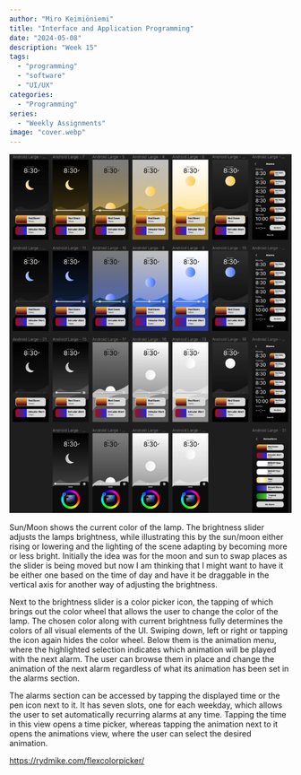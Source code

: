 ```yaml
---
author: "Miro Keimiöniemi"
title: "Interface and Application Programming"
date: "2024-05-08"
description: "Week 15"
tags: 
  - "programming"
  - "software"
  - "UI/UX"
categories: 
  - "Programming"
series: 
  - "Weekly Assignments"
image: "cover.webp"
---
```


![Figma UI draft](figma-ui-draft.webp)

Sun/Moon shows the current color of the lamp. The brightness slider adjusts the lamps brightness, while illustrating this by the sun/moon either rising or lowering and the lighting of the scene adapting by becoming more or less bright. Initially the idea was for the moon and sun to swap places as the slider is being moved but now I am thinking that I might want to have it be either one based on the time of day and have it be draggable in the vertical axis for another way of adjusting the brightness.

Next to the brightness slider is a color picker icon, the tapping of which brings out the color wheel that allows the user to change the color of the lamp. The chosen color along with current brightness fully determines the colors of all visual elements of the UI. Swiping down, left or right or tapping the icon again hides the color wheel. Below them is the animation menu, where the highlighted selection indicates which animation will be played with the next alarm. The user can browse them in place and change the animation of the next alarm regardless of what its animation has been set in the alarms section.

The alarms section can be accessed by tapping the displayed time or the pen icon next to it. It has seven slots, one for each weekday, which allows the user to set automatically recurring alarms at any time. Tapping the time in this view opens a time picker, whereas tapping the animation next to it opens the animations view, where the user can select the desired animation.

https://rydmike.com/flexcolorpicker/
















